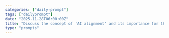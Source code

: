 ```yaml
---
categories: ["daily-prompt"]
tags: ["dailyprompt"]
date: "2025-11-28T06:00:00Z"
title: "Discuss the concept of 'AI alignment' and its importance for the future of AI."
type: "prompts"
---
```

